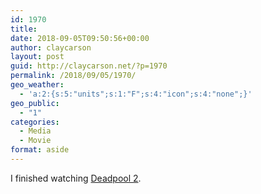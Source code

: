 ```yaml
---
id: 1970
title: 
date: 2018-09-05T09:50:56+00:00
author: claycarson
layout: post
guid: http://claycarson.net/?p=1970
permalink: /2018/09/05/1970/
geo_weather:
  - 'a:2:{s:5:"units";s:1:"F";s:4:"icon";s:4:"none";}'
geo_public:
  - "1"
categories:
  - Media
  - Movie
format: aside
---
```

I finished watching [Deadpool 2](https://www.imdb.com/title/tt5463162/).